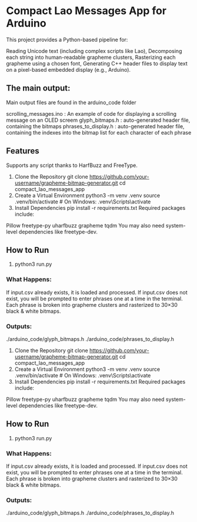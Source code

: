 # Compact Lao Messages App for Arduino

This project provides a Python-based pipeline for:

Reading Unicode text (including complex scripts like Lao),
Decomposing each string into human-readable grapheme clusters,
Rasterizing each grapheme using a chosen font,
Generating C++ header files to display text on a pixel-based embedded display (e.g., Arduino).

## The main output:

Main output files are found in the arduino_code folder

scrolling_messages.ino : An example of code for displaying a scrolling message on an OLED screem
glyph_bitmaps.h : auto-generated header file, containing the bitmaps
phrases_to_display.h : auto-generated header file, containing the indexes into the bitmap list for each character of each phrase

## Features

Supports any script thanks to HarfBuzz and FreeType.
1. Clone the Repository
git clone https://github.com/your-username/grapheme-bitmap-generator.git
cd compact_lao_messages_app
2. Create a Virtual Environment
python3 -m venv .venv
source .venv/bin/activate   # On Windows: .venv\Scripts\activate
3. Install Dependencies
pip install -r requirements.txt
Required packages include:

Pillow
freetype-py
uharfbuzz
grapheme
tqdm
You may also need system-level dependencies like freetype-dev.

## How to Run

1. python3 run.py

### What Happens:
If input.csv already exists, it is loaded and processed.
If input.csv does not exist, you will be prompted to enter phrases one at a time in the terminal.
Each phrase is broken into grapheme clusters and rasterized to 30×30 black & white bitmaps.
### Outputs:
./arduino_code/glyph_bitmaps.h
./arduino_code/phrases_to_display.h

1. Clone the Repository
git clone https://github.com/your-username/grapheme-bitmap-generator.git
cd compact_lao_messages_app
2. Create a Virtual Environment
python3 -m venv .venv
source .venv/bin/activate   # On Windows: .venv\Scripts\activate
3. Install Dependencies
pip install -r requirements.txt
Required packages include:

Pillow
freetype-py
uharfbuzz
grapheme
tqdm
You may also need system-level dependencies like freetype-dev.

## How to Run

1. python3 run.py

### What Happens:
If input.csv already exists, it is loaded and processed.
If input.csv does not exist, you will be prompted to enter phrases one at a time in the terminal.
Each phrase is broken into grapheme clusters and rasterized to 30×30 black & white bitmaps.
### Outputs:
./arduino_code/glyph_bitmaps.h
./arduino_code/phrases_to_display.h